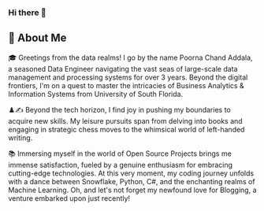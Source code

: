 ### Hi there 👋

## 🚀 About Me

🎓 Greetings from the data realms! I go by the name Poorna Chand Addala, a seasoned Data Engineer navigating the vast seas of large-scale data management and processing systems for over 3 years. Beyond the digital frontiers, I'm on a quest to master the intricacies of Business Analytics & Information Systems from University of South Florida.

♟️✍ Beyond the tech horizon, I find joy in pushing my boundaries to acquire new skills. My leisure pursuits span from delving into books and engaging in strategic chess moves to the whimsical world of left-handed writing.  

📚 Immersing myself in the world of Open Source Projects brings me immense satisfaction, fueled by a genuine enthusiasm for embracing cutting-edge technologies. At this very moment, my coding journey unfolds with a dance between Snowflake, Python, C#, and the enchanting realms of Machine Learning. Oh, and let's not forget my newfound love for Blogging, a venture embarked upon just recently! 
